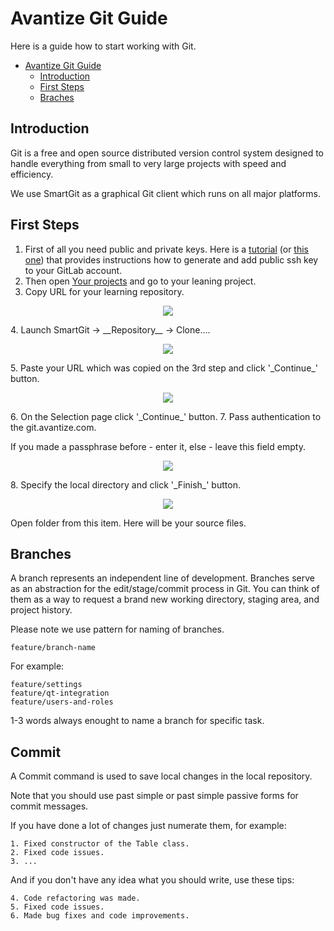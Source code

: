 # Avantize Git Guide

Here is a guide how to start working with Git.

- [Avantize Git Guide](#avantize-git-guideline)
   - [Introduction](#introduction)
   - [First Steps](#first-steps)
   - [Braches](#branches)

## Introduction

   Git is a free and open source distributed version control system designed to handle everything from small to very large projects with speed and efficiency.

   We use SmartGit as a graphical Git client which runs on all major platforms.

## First Steps

1. First of all you need public and private keys. Here is a [tutorial](https://docs.gitlab.com/ee/gitlab-basics/create-your-ssh-keys.html) (or [this one](https://help.github.com/articles/connecting-to-github-with-ssh/)) that provides instructions how to generate and add public ssh key to your GitLab account.
2. Then open [Your projects](https://git.avantize.com "Git Avantize") and go to your leaning project.
3. Copy URL for your learning repository.
<p align="center"><img src="https://raw.github.com/SMelanko/AvantizeGuide/master/git/imgs/first-steps/img-1.png"/></p>
4. Launch SmartGit -> __Repository__ -> Clone....
<p align="center"><img src="https://raw.github.com/SMelanko/AvantizeGuide/master/git/imgs/first-steps/img-2.png"/></p>
5. Paste your URL which was copied on the 3rd step and click '_Continue_' button.
<p align="center"><img src="https://raw.github.com/SMelanko/AvantizeGuide/master/git/imgs/first-steps/img-3.png"/></p>
6. On the Selection page click '_Continue_' button.
7. Pass authentication to the git.avantize.com.

   If you made a passphrase before - enter it, else - leave this field empty.
<p align="center"><img src="https://raw.github.com/SMelanko/AvantizeGuide/master/git/imgs/first-steps/img-4.png"/></p>
8. Specify the local directory and click '_Finish_' button.
<p align="center"><img src="https://raw.github.com/SMelanko/AvantizeGuide/master/git/imgs/first-steps/img-5.png"/></p>
   Open folder from this item. Here will be your source files.

## Branches

   A branch represents an independent line of development. Branches serve as an abstraction for the edit/stage/commit process in Git. You can think of them as a way to request a brand new working directory, staging area, and project history.

   Please note we use pattern for naming of branches.
   ```
   feature/branch-name
   ```
   For example:
   ```
   feature/settings
   feature/qt-integration
   feature/users-and-roles
   ```
   1-3 words always enought to name a branch for specific task.

## Commit

   A Commit command is used to save local changes in the local repository.

   Note that you should use past simple or past simple passive forms for commit messages.
 
   If you have done a lot of changes just numerate them, for example:
   ```
   1. Fixed constructor of the Table class.
   2. Fixed code issues.
   3. ...
   ```

   And if you don't have any idea what you should write, use these tips:
   ```
   4. Code refactoring was made.
   5. Fixed code issues.
   6. Made bug fixes and code improvements.
   ```
